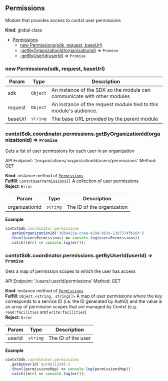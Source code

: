 <a name="Permissions"></a>

## Permissions
Module that provides access to contxt user permissions

**Kind**: global class  

* [Permissions](#Permissions)
    * [new Permissions(sdk, request, baseUrl)](#new_Permissions_new)
    * [.getByOrganizationId(organizationId)](#Permissions+getByOrganizationId) ⇒ <code>Promise</code>
    * [.getByUserId(userId)](#Permissions+getByUserId) ⇒ <code>Promise</code>

<a name="new_Permissions_new"></a>

### new Permissions(sdk, request, baseUrl)

| Param | Type | Description |
| --- | --- | --- |
| sdk | <code>Object</code> | An instance of the SDK so the module can communicate with other modules |
| request | <code>Object</code> | An instance of the request module tied to this module's audience. |
| baseUrl | <code>string</code> | The base URL provided by the parent module |

<a name="Permissions+getByOrganizationId"></a>

### contxtSdk.coordinator.permissions.getByOrganizationId(organizationId) ⇒ <code>Promise</code>
Gets a list of user permissions for each user in an organization

API Endpoint: '/organizations/:organizationId/users/permissions'
Method: GET

**Kind**: instance method of [<code>Permissions</code>](#Permissions)  
**Fulfill**: <code>ContxtUserPermissions[]</code> A collection of user permissions  
**Reject**: <code>Error</code>  

| Param | Type | Description |
| --- | --- | --- |
| organizationId | <code>string</code> | The ID of the organization |

**Example**  
```js
contxtSdk.coordinator.permissions
  .getByOrganizationId('36b8421a-cc4a-4204-b839-1397374fb16b')
  .then((usersPermissions) => console.log(usersPermissions))
  .catch((err) => console.log(err));
```
<a name="Permissions+getByUserId"></a>

### contxtSdk.coordinator.permissions.getByUserId(userId) ⇒ <code>Promise</code>
Gets a map of permission scopes to which the user has access

API Endpoint: '/users/:userId/permissions'
Method: GET

**Kind**: instance method of [<code>Permissions</code>](#Permissions)  
**Fulfill**: <code>Object.&lt;string, string[]&gt;</code> A map of user permissions where the
  key corresponds to a service ID (i.e. the ID generated by Auth0) and the
  value is an array of permission scopes that are managed by Contxt (e.g.
  `read:facilities` and `write:facilities`)  
**Reject**: <code>Error</code>  

| Param | Type | Description |
| --- | --- | --- |
| userId | <code>string</code> | The ID of the user |

**Example**  
```js
contxtSdk.coordinator.permissions
  .getByUserId('auth0|12345')
  .then((permissionsMap) => console.log(permissionsMap))
  .catch((err) => console.log(err));
```
